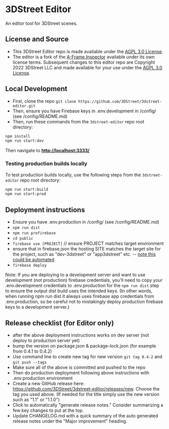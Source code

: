 # 3DStreet Editor

An editor tool for 3DStreet scenes.

## License and Source
* This 3DStreet Editor repo is made available under the [AGPL 3.0 License](LICENSE).
* The editor is a fork of the [A-Frame Inspector]() available under its own license terms. Subsequent changes to this editor repo are Copyright 2022 3DStreet LLC and made available for your use under the [AGPL 3.0 License](LICENSE).

## Local Development

* First, clone the repo `git clone https://github.com/3DStreet/3dstreet-editor.git`
* Then, ensure you have Firebase keys in .env.development in /config/ (see /config/README.md)
* Then, run these commands from the `3dstreet-editor` repo root directory:

```bash
npm install
npm run start:dev
```
Then navigate to __[http://localhost:3333/](http://localhost:3333/)__

### Testing production builds locally
To test production builds locally, use the following steps from the `3dstreet-editor` repo root directory:

```bash
npm run start:build
npm run start:prod
```

## Deployment instructions

* Ensure you have .env.production in /config/ (see /config/README.md)
* `npm run dist`
* `npm run prefirebase`
* `cd public`
* `firebase use [PROJECT]` // ensure PROJECT matches target environment
* ensure that in firebase.json the hosting SITE matches the target site for the project, such as "dev-3dstreet" or "app3dstreet" etc. -- [note this could be automated](https://stackoverflow.com/questions/61331567/firebase-cli-change-hosting-target)
* `firebase deploy`

Note: If you are deploying to a development server and want to use development (not production) firebase credentials, you'll need to copy your .env.development credentials to .env.production for the `npm run dist` step to ensure the output dist build uses the intended keys. (In other words, when running npm run dist it always uses firebase app credentials from .env.production, so be careful not to mistakingly deploy production firebase keys to a development server.)

## Release checklist (for Editor only)

* after the above deployment instructions works on dev server (not deploy to production server yet)
* bump the version on package.json & package-lock.json (for example from 0.4.1 to 0.4.2)
* Use command line to create new tag for new version `git tag 0.4.2` and `git push --tags`
* Make sure all of the above is committed and pushed to the repo
* Then do production deployment following above instructions with .env.production environment
* Create a new GitHub release here: https://github.com/3DStreet/3dstreet-editor/releases/new. Choose the tag you used above. (If needed for the title simply use the new version such as "1.1" or "1.1.0")
* Click to automatically "generate release notes." Consider summarizing a few key changes to put at the top.
* Update CHANGELOG.md with a quick summary of the auto generated release notes under the "Major improvement" heading.
